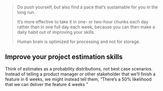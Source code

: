 > Do push yourself, but also find a pace that’s sustainable for you in the long run.
>
> It’s more effective to take it in one- or two-hour chunks each day rather than in one full day each week, because you can then make a daily habit out of improving your skills.
>
> Human brain is optimized for processing and not for storage.

Improve your project estimation skills
---

Think of estimates as a probability distributions, not best case scenarios. Instead of telling a product manager or other stakeholder that we’ll finish a feature in 6 weeks, we might instead tell them, “There’s a 50% likelihood that we can deliver the feature 4 weeks ”

